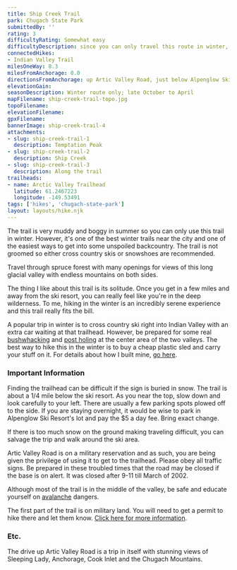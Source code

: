 ```yaml
---
title: Ship Creek Trail
park: Chugach State Park
submittedBy: ''
rating: 3
difficultyRating: Somewhat easy
difficultyDescription: since you can only travel this route in winter, the difficulty depends on trail conditions and your knowledge of snow travel. Otherwise, the trail is easy with little elevation gain.
connectedHikes:
- Indian Valley Trail
milesOneWay: 8.3
milesFromAnchorage: 0.0
directionsFromAnchorage: up Artic Valley Road, just below Alpenglow Ski Resort
elevationGain: 
seasonDescription: Winter route only; late October to April
mapFilename: ship-creek-trail-topo.jpg
topoFilename: 
elevationFilename: 
gpxFilename: 
bannerImage: ship-creek-trail-4
attachments:
- slug: ship-creek-trail-1
  description: Temptation Peak
- slug: ship-creek-trail-2
  description: Ship Creek
- slug: ship-creek-trail-3
  description: Along the trail
trailheads:
- name: Arctic Valley Trailhead
  latitude: 61.2467223
  longitude: -149.53491
tags: ['hikes', 'chugach-state-park']
layout: layouts/hike.njk
---
```

The trail is very muddy and boggy in summer so you can only use this trail in winter. However, it's one of the best winter trails near the city and one of the easiest ways to get into some unspoiled backcountry. The trail is not groomed so either cross country skis or snowshoes are recommended. 

Travel through spruce forest with many openings for views of this long glacial valley with endless mountains on both sides.

The thing I like about this trail is its solitude. Once you get in a few miles and away from the ski resort, you can really feel like you're in the deep wilderness. To me, hiking in the winter is an incredibly serene experience and this trail really fits the bill.

A popular trip in winter is to cross country ski right into Indian Valley with an extra car waiting at that trailhead. However, be prepared for some real [bushwhacking](http://alaskahikesearch.com/education/#bushwhacking) and [post holing](http://alaskahikesearch.com/education/#post-holing) at the center area of the two valleys. The best way to hike this in the winter is to buy a cheap plastic sled and carry your stuff on it. For details about how I built mine, [go here](http://alaskahikesearch.com/education/how-to-build-a-sled-for-winter-hiking/ "How to Build a Sled for Winter Hiking").

### Important Information

Finding the trailhead can be difficult if the sign is buried in snow. The trail is about a 1/4 mile below the ski resort. As you near the top, slow down and look carefully to your left. There are usually a few parking spots plowed off to the side. If you are staying overnight, it would be wise to park in Alpenglow Ski Resort's lot and pay the $5 a day fee. Bring exact change. 

If there is too much snow on the ground making traveling difficult, you can salvage the trip and walk around the ski area.

Artic Valley Road is on a military reservation and as such, you are being given the privilege of using it to get to the trailhead. Please obey all traffic signs. Be prepared in these troubled times that the road may be closed if the base is on alert. It was closed after 9-11 till March of 2002.

Although most of the trail is in the middle of the valley, be safe and educate yourself on [avalanche](http://alaskahikesearch.com/education/#avalanche) dangers.

The first part of the trail is on military land. You will need to get a permit to hike there and let them know. [Click here for more information](http://alaskahikesearch.com/education/#military-land).

### Etc.

The drive up Artic Valley Road is a trip in itself with stunning views of Sleeping Lady, Anchorage, Cook Inlet and the Chugach Mountains.